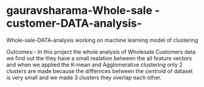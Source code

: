 # gauravsharama-Whole-sale -customer-DATA-analysis-
Whole-sale-DATA-analysis working on machine learning model of clustering

Outcomes:-
In this project  the whole analysis of Wholesale Customers data we find out the they have a small realation between the all feature vectors and when we applied
the K-mean and Agglomerative clustering only 2 clusters are made because the differnces between the centroid of dataset is very small and we made 3 clusters they overlap each other.
